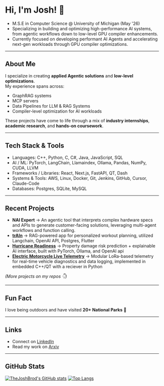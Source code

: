 # Hi, I'm Josh! 👋

- M.S.E in Computer Science @ University of Michigan (May '26)
- Specializing in building and optimizing high-performance AI systems, from agentic workflows down to low-level GPU compiler enhancements.
- Currently focused on developing performant AI Agents and accelerating next-gen workloads through GPU compiler optimizations.

---

## About Me
I specialize in creating **applied Agentic solutions** and **low-level optimizations**.  
My experience spans across:
- GraphRAG systems
- MCP servers  
- Data Pipelines for LLM & RAG Systems
- Compiler-level optimization for AI workloads

These projects have come to life through a mix of **industry internships**, **academic research**, and **hands-on coursework**.  

---

## Tech Stack & Tools

- Languages: C++, Python, C, C#, Java, JavaScript, SQL
- AI / ML: PyTorch, LangChain, Llamaindex, Ollama, Pandas, NumPy, CUDA, LLVM
- Frameworks / Libraries: React, Next.js, FastAPI, QT, Dash
- Systems & Tools: AWS, Linux, Docker, Git, Jenkins, GitHub, Cursor, Claude-Code
- Databases: Postgres, SQLite, MySQL

---

## Recent Projects

- **NAI Expert** → An agentic tool that interprets complex hardware specs and APIs to generate customer-facing solutions, leveraging multi-agent workflows and function calling.
- **[trAIn](https://github.com/jayphil123/trAIn)** → RAG-powered app for personalized workout planning, utilized Langchain, OpenAI API, Postgres, Flutter
- **[Hurricane Readiness](https://github.com/thejoshbrod/Hurricane-Readiness)** → Property damage risk prediction + explainable AI interface, built with PyTorch, Ollama, and OpenAI api
- **[Electric Motorcycle Live Telemetry](https://github.com/SparkElectricRacing/Live-Telemetry)** → Modular LoRa-based telemetry for real-time vehicle diagnostics and data logging, implemented in embedded C++/QT with a reciever in Python

*(More projects on my repos 👇)*

---

## Fun Fact
I love being outdoors and have visited **20+ National Parks** 🌳

---

## Links
- Connect on [LinkedIn](https://www.linkedin.com/in/joshua-brodsky/)
- Read my work on [Arxiv](https://arxiv.org/search/cs?searchtype=author&query=Brodsky,+J)
---


## GitHub Stats
[![TheJoshBrod's GitHub stats](https://github-readme-stats.vercel.app/api?username=thejoshbrod)](https://github.com/anuraghazra/github-readme-stats)
[![Top Langs](https://github-readme-stats.vercel.app/api/top-langs/?username=thejoshbrod&layout=compact)](https://github.com/anuraghazra/github-readme-stats)

